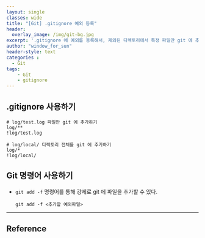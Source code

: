 ```yaml
--- 
layout: single
classes: wide
title: "[Git] .gitignore 예외 등록"
header:
  overlay_image: /img/git-bg.jpg
excerpt: '.gitignore 에 예외를 등록해서, 제외된 디렉토리에서 특정 파일만 git 에 추가하는 방법을 알아보자'
author: "window_for_sun"
header-style: text
categories :
  - Git
tags:
    - Git
    - gitignore
---  
```


## .gitignore 사용하기

```
# log/test.log 파일만 git 에 추가하기
log/**
!log/test.log

# log/local/ 디렉토리 전체를 git 에 추가하기
log/*
!log/local/
```   

## Git 명령어 사용하기
- `git add -f` 명령어를 통해 강제로 git 에 파일을 추가할 수 있다.

	```
	git add -f <추가할 예외파일>
	```  

---
 
## Reference






